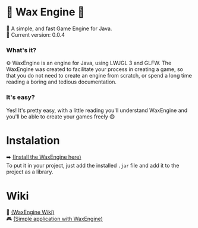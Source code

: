 # 🍵 Wax Engine 🍵
💫 A simple, and fast Game Engine for Java.
<br/>
🥊 Current version: 0.0.4

### What's it?
⚙️ WaxEngine is an engine for Java, using LWJGL 3 and GLFW.
The WaxEngine was created to facilitate your process in creating a game, so that you do not need to create an engine from scratch, or spend a long time reading a boring and tedious documentation.

### It's easy?
Yes! It's pretty easy, with a little reading you'll understand WaxEngine and you'll be able to create your games freely 😄

# Instalation
➡️ [(Install the WaxEngine here)](https://github.com/AndradeSig/Wax-Engine/releases/download/untagged-6a97f1001de7a0f9ada2/WaxEngine.jar)
<br/>
To put it in your project, just add the installed `.jar` file and add it to the project as a library.


# Wiki
📒 [(WaxEngine Wiki)](https://github.com/AndradeSig/WaxEngine/blob/master/Wiki.md)
<br/>
🎮 [(Simple application with WaxEngine)](https://github.com/AndradeSig/WaxEngine/blob/master/First_Program_Readme.md)
